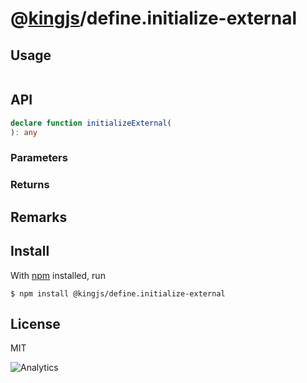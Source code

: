 # @[kingjs](https://www.npmjs.com/package/kingjs)/define.initialize-external
## Usage
```js
```
## API
```ts
declare function initializeExternal(
): any
```
### Parameters
### Returns
## Remarks
## Install
With [npm](https://npmjs.org/) installed, run
```
$ npm install @kingjs/define.initialize-external
```
## License
MIT

![Analytics](https://analytics.kingjs.net/define.initialize-external)